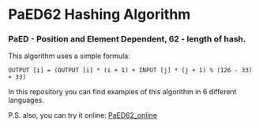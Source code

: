 # PaED62 Hashing Algorithm

### PaED - Position and Element Dependent, 62 - length of hash.

This algorithm uses a simple formula:

`OUTPUT [i] = (OUTPUT [i] * (i + 1) + INPUT [j] * (j + 1) % (126 - 33) + 33)`

In this repository you can find examples of this algorithm in 6 different languages.

P.S. also, you can try it online: [PaED62_online](188.187.188.37:82)